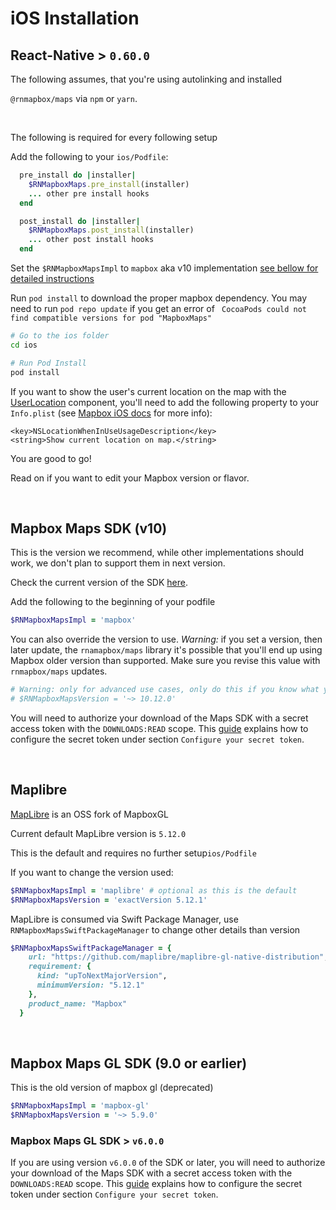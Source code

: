 # iOS Installation

## React-Native > `0.60.0`

The following assumes, that you're using autolinking and installed

`@rnmapbox/maps` via `npm` or `yarn`.

<br>

The following is required for every following setup

Add the following to your `ios/Podfile`:


```ruby
  pre_install do |installer|
    $RNMapboxMaps.pre_install(installer)
    ... other pre install hooks
  end
```

```ruby
  post_install do |installer|
    $RNMapboxMaps.post_install(installer)
    ... other post install hooks
  end
```

Set the `$RNMapboxMapsImpl` to `mapbox` aka v10 implementation [see bellow for detailed instructions](#mapbox-maps-sdk-v10)

Run `pod install` to download the proper mapbox dependency. You may need to run `pod repo update` if you get an error of ` CocoaPods could not find compatible versions for pod "MapboxMaps"`

```sh
# Go to the ios folder
cd ios

# Run Pod Install
pod install
```

If you want to show the user's current location on the map with the [UserLocation](../docs/UserLocation.md) component, you'll need to add the following property to your `Info.plist` (see [Mapbox iOS docs](https://docs.mapbox.com/ios/maps/guides/user-location/#request-temporary-access-to-full-accuracy-location) for more info):

```
<key>NSLocationWhenInUseUsageDescription</key>
<string>Show current location on map.</string>
```

You are good to go!

Read on if you want to edit your Mapbox version or flavor.

<br>

## Mapbox Maps SDK (v10)

This is the version we recommend, while other implementations should work, we don't plan to support them in next version.

Check the current version of the SDK [here](https://docs.mapbox.com/ios/maps/overview/).

Add the following to the beginning of your podfile
```ruby
$RNMapboxMapsImpl = 'mapbox'
```

You can also override the version to use. *Warning:* if you set a version, then later update, the `rnamapbox/maps` library it's possible that you'll end up using Mapbox older version than supported. Make sure you revise this value with `rnmapbox/maps` updates.

```ruby
# Warning: only for advanced use cases, only do this if you know what you're doing.
# $RNMapboxMapsVersion = '~> 10.12.0'
```

You will need to authorize your download of the Maps SDK with a secret access token with the `DOWNLOADS:READ` scope. This [guide](https://docs.mapbox.com/ios/maps/guides/install/#configure-credentials) explains how to configure the secret token under section `Configure your secret token`.

<br/>

## Maplibre

[MapLibre](https://github.com/maplibre/maplibre-gl-native) is an OSS fork of MapboxGL

Current default MapLibre version is `5.12.0`

This is the default and requires no further setup`ios/Podfile`

If you want to change the version used:

```ruby
$RNMapboxMapsImpl = 'maplibre' # optional as this is the default
$RNMapboxMapsVersion = 'exactVersion 5.12.1'
```

MapLibre is consumed via Swift Package Manager, use `RNMapboxMapsSwiftPackageManager` to change other details than version

```ruby
$RNMapboxMapsSwiftPackageManager = {
    url: "https://github.com/maplibre/maplibre-gl-native-distribution",
    requirement: {
      kind: "upToNextMajorVersion",
      minimumVersion: "5.12.1"
    },
    product_name: "Mapbox"
  }
```

<br/>

## Mapbox Maps GL SDK (9.0 or earlier)

This is the old version of mapbox gl (deprecated)

```ruby
$RNMapboxMapsImpl = 'mapbox-gl'
$RNMapboxMapsVersion = '~> 5.9.0'
```

### Mapbox Maps GL SDK > `v6.0.0`

If you are using version `v6.0.0` of the SDK or later, you will need to authorize your download of the Maps SDK with a secret access token with the `DOWNLOADS:READ` scope. This [guide](https://docs.mapbox.com/ios/maps/guides/install/#configure-credentials) explains how to configure the secret token under section `Configure your secret token`.

<br>

